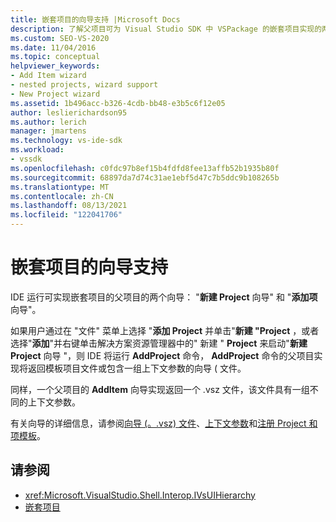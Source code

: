 ```yaml
---
title: 嵌套项目的向导支持 |Microsoft Docs
description: 了解父项目可为 Visual Studio SDK 中 VSPackage 的嵌套项目实现的两个向导。
ms.custom: SEO-VS-2020
ms.date: 11/04/2016
ms.topic: conceptual
helpviewer_keywords:
- Add Item wizard
- nested projects, wizard support
- New Project wizard
ms.assetid: 1b496acc-b326-4cdb-bb48-e3b5c6f12e05
author: leslierichardson95
ms.author: lerich
manager: jmartens
ms.technology: vs-ide-sdk
ms.workload:
- vssdk
ms.openlocfilehash: c0fdc97b8ef15b4fdfd8fee13affb52b1935b80f
ms.sourcegitcommit: 68897da7d74c31ae1ebf5d47c7b5ddc9b108265b
ms.translationtype: MT
ms.contentlocale: zh-CN
ms.lasthandoff: 08/13/2021
ms.locfileid: "122041706"
---
```

# <a name="wizard-support-for-nested-projects"></a>嵌套项目的向导支持
IDE 运行可实现嵌套项目的父项目的两个向导： "**新建 Project** 向导" 和 "**添加项** 向导"。

 如果用户通过在 "文件" 菜单上选择 "**添加 Project** 并单击"**新建 "Project** ，或者选择"**添加**"并右键单击解决方案资源管理器中的" 新建 " **Project** 来启动"**新建 Project** 向导 "，则 IDE 将运行 **AddProject** 命令， **AddProject** 命令的父项目实现将返回模板项目文件或包含一组上下文参数的向导 ( 文件。

 同样，一个父项目的 **AddItem** 向导实现返回一个 .vsz 文件，该文件具有一组不同的上下文参数。

 有关向导的详细信息，请参阅[向导 (。.vsz) 文件](../../extensibility/internals/wizard-dot-vsz-file.md)、[上下文参数](../../extensibility/internals/context-parameters.md)和[注册 Project 和项模板](../../extensibility/internals/registering-project-and-item-templates.md)。

## <a name="see-also"></a>请参阅
- <xref:Microsoft.VisualStudio.Shell.Interop.IVsUIHierarchy>
- [嵌套项目](../../extensibility/internals/nesting-projects.md)
